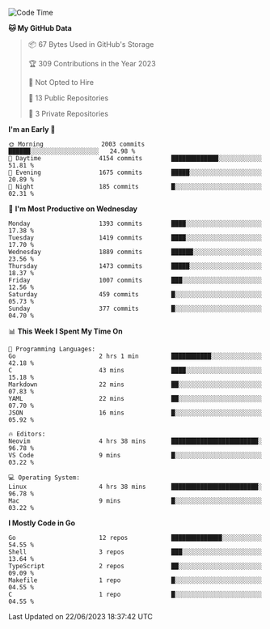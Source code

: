 <!--START_SECTION:waka-->
![Code Time](http://img.shields.io/badge/Code%20Time-38%20hrs%2023%20mins-blue)

**🐱 My GitHub Data** 

> 📦 67 Bytes Used in GitHub's Storage 
 > 
> 🏆 309 Contributions in the Year 2023
 > 
> 🚫 Not Opted to Hire
 > 
> 📜 13 Public Repositories 
 > 
> 🔑 3 Private Repositories 
 > 
**I'm an Early 🐤** 

```text
🌞 Morning                2003 commits        ██████░░░░░░░░░░░░░░░░░░░   24.98 % 
🌆 Daytime                4154 commits        █████████████░░░░░░░░░░░░   51.81 % 
🌃 Evening                1675 commits        █████░░░░░░░░░░░░░░░░░░░░   20.89 % 
🌙 Night                  185 commits         █░░░░░░░░░░░░░░░░░░░░░░░░   02.31 % 
```
📅 **I'm Most Productive on Wednesday** 

```text
Monday                   1393 commits        ████░░░░░░░░░░░░░░░░░░░░░   17.38 % 
Tuesday                  1419 commits        ████░░░░░░░░░░░░░░░░░░░░░   17.70 % 
Wednesday                1889 commits        ██████░░░░░░░░░░░░░░░░░░░   23.56 % 
Thursday                 1473 commits        █████░░░░░░░░░░░░░░░░░░░░   18.37 % 
Friday                   1007 commits        ███░░░░░░░░░░░░░░░░░░░░░░   12.56 % 
Saturday                 459 commits         █░░░░░░░░░░░░░░░░░░░░░░░░   05.73 % 
Sunday                   377 commits         █░░░░░░░░░░░░░░░░░░░░░░░░   04.70 % 
```


📊 **This Week I Spent My Time On** 

```text
💬 Programming Languages: 
Go                       2 hrs 1 min         ███████████░░░░░░░░░░░░░░   42.18 % 
C                        43 mins             ████░░░░░░░░░░░░░░░░░░░░░   15.18 % 
Markdown                 22 mins             ██░░░░░░░░░░░░░░░░░░░░░░░   07.83 % 
YAML                     22 mins             ██░░░░░░░░░░░░░░░░░░░░░░░   07.70 % 
JSON                     16 mins             █░░░░░░░░░░░░░░░░░░░░░░░░   05.92 % 

🔥 Editors: 
Neovim                   4 hrs 38 mins       ████████████████████████░   96.78 % 
VS Code                  9 mins              █░░░░░░░░░░░░░░░░░░░░░░░░   03.22 % 

💻 Operating System: 
Linux                    4 hrs 38 mins       ████████████████████████░   96.78 % 
Mac                      9 mins              █░░░░░░░░░░░░░░░░░░░░░░░░   03.22 % 
```

**I Mostly Code in Go** 

```text
Go                       12 repos            ██████████████░░░░░░░░░░░   54.55 % 
Shell                    3 repos             ███░░░░░░░░░░░░░░░░░░░░░░   13.64 % 
TypeScript               2 repos             ██░░░░░░░░░░░░░░░░░░░░░░░   09.09 % 
Makefile                 1 repo              █░░░░░░░░░░░░░░░░░░░░░░░░   04.55 % 
C                        1 repo              █░░░░░░░░░░░░░░░░░░░░░░░░   04.55 % 
```




 Last Updated on 22/06/2023 18:37:42 UTC
<!--END_SECTION:waka-->
